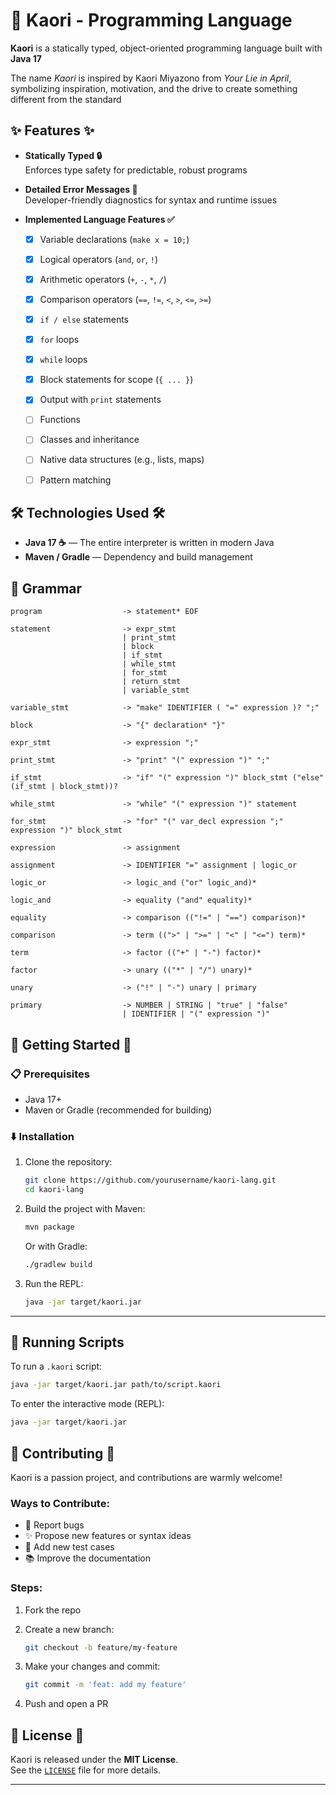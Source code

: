 # 🎻 Kaori - Programming Language

**Kaori** is a statically typed, object-oriented programming language built with **Java 17**

The name *Kaori* is inspired by Kaori Miyazono from *Your Lie in April*, symbolizing inspiration, motivation, and the drive to create something different from the standard

## ✨ Features ✨

- **Statically Typed 🔒**  
  Enforces type safety for predictable, robust programs

- **Detailed Error Messages 🎯**  
  Developer-friendly diagnostics for syntax and runtime issues

- **Implemented Language Features ✅**

  - [x] Variable declarations (`make x = 10;`)
  - [x] Logical operators (`and`, `or`, `!`)
  - [x] Arithmetic operators (`+`, `-`, `*`, `/`)
  - [x] Comparison operators (`==`, `!=`, `<`, `>`, `<=`, `>=`)
  - [x] `if / else` statements
  - [x] `for` loops
  - [x] `while` loops
  - [x] Block statements for scope (`{ ... }`)
  - [x] Output with `print` statements
  - [ ] Functions
  - [ ] Classes and inheritance
  - [ ] Native data structures (e.g., lists, maps)
  - [ ] Pattern matching


## 🛠️ Technologies Used 🛠️

- **Java 17 ☕** — The entire interpreter is written in modern Java
- **Maven / Gradle** — Dependency and build management


## 📜 Grammar

```text
program                  -> statement* EOF

statement                -> expr_stmt
                         | print_stmt
                         | block
                         | if_stmt
                         | while_stmt
                         | for_stmt
                         | return_stmt
                         | variable_stmt                

variable_stmt            -> "make" IDENTIFIER ( "=" expression )? ";"

block                    -> "{" declaration* "}"

expr_stmt                -> expression ";"

print_stmt               -> "print" "(" expression ")" ";"

if_stmt                  -> "if" "(" expression ")" block_stmt ("else" (if_stmt | block_stmt))?

while_stmt               -> "while" "(" expression ")" statement

for_stmt                 -> "for" "(" var_decl expression ";" expression ")" block_stmt

expression               -> assignment

assignment               -> IDENTIFIER "=" assignment | logic_or

logic_or                 -> logic_and ("or" logic_and)*

logic_and                -> equality ("and" equality)*

equality                 -> comparison (("!=" | "==") comparison)*

comparison               -> term ((">" | ">=" | "<" | "<=") term)*

term                     -> factor (("+" | "-") factor)*

factor                   -> unary (("*" | "/") unary)*

unary                    -> ("!" | "-") unary | primary

primary                  -> NUMBER | STRING | "true" | "false"
                         | IDENTIFIER | "(" expression ")"
```

## 🚀 Getting Started 🚀

### 📋 Prerequisites

- Java 17+
- Maven or Gradle (recommended for building)

### ⬇️ Installation

1. Clone the repository:

    ```bash
    git clone https://github.com/yourusername/kaori-lang.git
    cd kaori-lang
    ```

2. Build the project with Maven:

    ```bash
    mvn package
    ```

    Or with Gradle:

    ```bash
    ./gradlew build
    ```

3. Run the REPL:

    ```bash
    java -jar target/kaori.jar
    ```

---

## 🧪 Running Scripts

To run a `.kaori` script:

```bash
java -jar target/kaori.jar path/to/script.kaori
```

To enter the interactive mode (REPL):

```bash
java -jar target/kaori.jar
```


## 🤝 Contributing 🤝

Kaori is a passion project, and contributions are warmly welcome!

### Ways to Contribute:

- 🚨 Report bugs  
- ✨ Propose new features or syntax ideas  
- 🧪 Add new test cases  
- 📚 Improve the documentation  

### Steps:

1. Fork the repo  
2. Create a new branch:

    ```bash
    git checkout -b feature/my-feature
    ```

3. Make your changes and commit:

    ```bash
    git commit -m 'feat: add my feature'
    ```

4. Push and open a PR


## 📄 License 📄

Kaori is released under the **MIT License**.  
See the [`LICENSE`](LICENSE) file for more details.

---

